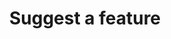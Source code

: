 ---
title: "Suggest a feature"
externalURL: https://github.com/IBM/event-streams/issues/new?template=feature_request.md&labels=featureRequest
section: "Open an Issue"
cardType: "small"
---